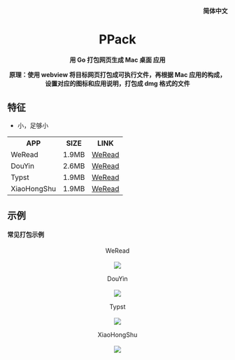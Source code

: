 <h4 align="right"><strong><a href="https://github.com/XieWeiXie/PPack"></a></strong>简体中文</h4>
<h1 align="center">PPack</h1>
<p align="center"><strong>用 Go 打包网页生成 Mac 桌面 应用</strong></p>
<p align="center"><strong>原理：使用 webview 将目标网页打包成可执行文件，再根据 Mac 应用的构成，设置对应的图标和应用说明，打包成 dmg 格式的文件</strong></p>


## 特征

- 小，足够小

<table>
    <tr>
        <th> APP </th>
        <th> SIZE </th>
        <th> LINK</th>
    </tr>
    <tr>
        <td>WeRead</td>
        <td>1.9MB</td>
        <td> <a href="https://www.baidu.com">WeRead </a></td>
    </tr>
    <tr>
        <td>DouYin</td>
        <td>2.6MB</td>
        <td> <a href="https://www.baidu.com">WeRead </a></td>
    </tr>
    <tr>
        <td>Typst</td>
        <td>1.9MB</td>
        <td> <a href="https://www.baidu.com">WeRead </a></td>
    </tr>
    <tr>
        <td>XiaoHongShu</td>
        <td>1.9MB</td>
        <td> <a href="https://www.baidu.com">WeRead </a></td>
    </tr>
</table>

## 示例

<h4 > 常见打包示例 </h4>
<p align="center" href="https://weread.qq.com/"> WeRead
<br>
<br>
<img src="https://i.hd-r.cn/505e4632d06c9987bbca69f7a815d3ae.jpg">
</p>

<p align="center" href="https://www.douyin.com/"> DouYin
<br>
<br>
<img src="https://i.hd-r.cn/a6e7128f797ccb1b8cd16d64adffbab5.jpg">
</p>


<p align="center" href="https://typst.app/"> Typst
<br>
<br>
<img src="https://i.hd-r.cn/ebb08696a60be3a8431135068afe475c.jpg">
</p>

<p align="center" href="https://www.xiaohongshu.com/"> XiaoHongShu
<br>
<br>
<img src="https://i.hd-r.cn/93aa0d740282ef574047bc88457f2b21.jpg">
</p>
